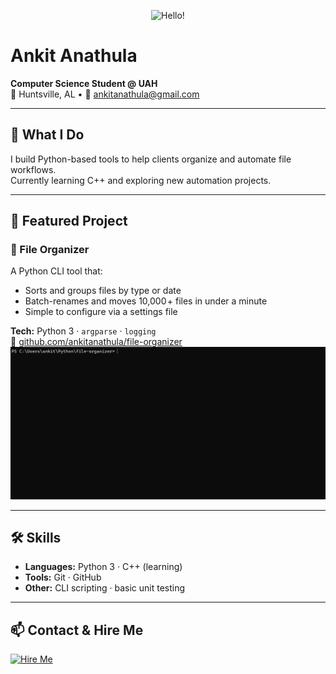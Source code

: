 <!-- Centered Banner -->
<p align="center">
  <img src="https://img.shields.io/badge/👋-Hello!%20I'm%20Ankit-blue" alt="Hello!">
</p>

# Ankit Anathula  
**Computer Science Student @ UAH**  
📍 Huntsville, AL • 📧 [ankitanathula@gmail.com](mailto:ankitanathula@gmail.com)

---

## 🔭 What I Do  
I build Python-based tools to help clients organize and automate file workflows.  
Currently learning C++ and exploring new automation projects.

---

## 🚀 Featured Project  

### 📂 File Organizer  
A Python CLI tool that:  
- Sorts and groups files by type or date  
- Batch-renames and moves 10,000 + files in under a minute  
- Simple to configure via a settings file  

**Tech:** Python 3 · `argparse` · `logging`  
🔗 [github.com/ankitanathula/file-organizer](https://github.com/ankitanathula/file-organizer)  
![Demo GIF](assets/file-organizer-demo.gif)

---

## 🛠️ Skills  
- **Languages:** Python 3 · C++ (learning)  
- **Tools:** Git · GitHub  
- **Other:** CLI scripting · basic unit testing

---

## 📫 Contact & Hire Me  
[![Hire Me](https://img.shields.io/badge/Hire%20Me-Mail-blue?style=for-the-badge)](mailto:ankitanathula@gmail.com?subject=Freelance%20Project%20Inquiry)
